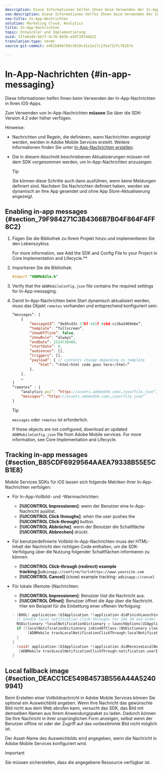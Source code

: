 ```yaml
---
description: Diese Informationen helfen Ihnen beim Verwenden der In-App-Nachrichten in Ihren iOS-Apps.
seo-description: Diese Informationen helfen Ihnen beim Verwenden der In-App-Nachrichten in Ihren iOS-Apps.
seo-title: In-App-Nachrichten
solution: Marketing Cloud, Analytics
title: In-App-Nachrichten
topic: Entwickler und Implementierung
uuid: 21fa6a94-bb7f-4c78-843b-a50f1974db22
translation-type: tm+mt
source-git-commit: e481b046769c3010c41e1e17c235af22fc762b7e

---
```



# In-App-Nachrichten {#in-app-messaging}

Diese Informationen helfen Ihnen beim Verwenden der In-App-Nachrichten in Ihren iOS-Apps.

Zum Verwenden von In-App-Nachrichten **müssen** Sie über die SDK-Version 4.2 oder höher verfügen.

Hinweise:

* Nachrichten und Regeln, die definieren, wann Nachrichten angezeigt werden, werden in Adobe Mobile Services erstellt. Weitere Informationen finden Sie unter [In-App-Nachrichten erstellen](/help/using/in-app-messaging/t-in-app-message/t-in-app-message.md).
* Die in diesem Abschnitt beschriebenen Aktualisierungen müssen mit dem SDK vorgenommen werden, um In-App-Nachrichten anzuzeigen.

   >[!TIP]
   >
   >Sie können diese Schritte auch dann ausführen, wenn keine Meldungen definiert sind. Nachdem Sie Nachrichten definiert haben, werden sie dynamisch an Ihre App gesendet und ohne App Store-Aktualisierung angezeigt.

## Enabling in-app messages {#section_79F984271C3B4366B7B04F864F4FF8C2}

1. Fügen Sie die Bibliothek zu Ihrem Projekt hinzu und implementieren Sie den Lebenszyklus.

   For more information, see Add the SDK and Config File to your Project in Core Implementation and Lifecycle.**[](/help/ios/getting-started/requirements.md)

1. Importieren Sie die Bibliothek:

   ```objective-c
   #import "ADBMobile.h"
   ```

1. Verify that the `ADBMobileConfig.json` file contains the required settings for In-App messaging.
1. Damit In-App-Nachrichten beim Start dynamisch aktualisiert werden, muss das Objekt `remotes` vorhanden und entsprechend konfiguriert sein:

   ```js
   “messages”: [ 
       { 
           “messageId”: “de45c43c-37bf-441f-8cbd-cc3ba3469ebe”, 
           “template”: “fullscreen”, 
           “showOffline”: false, 
           “showRule”: “always”, 
           “endDate”: 2524730400, 
           “startDate”: 0, 
           “audiences”: [], 
           “triggers”: [], 
           “payload”: { // contents change depending on template 
               “html”: “<html>html code goes here</html>” 
           }, 
       }, 
       … 
   ] 
   “remotes” : { 
       “analytics.poi”: “https://assets.adobedtm.com/…/yourfile.json”, 
       “messages”: “https://assets.adobedtm.com/…/yourfile.json” 
   }
   ```

   >[!TIP]
   >
   >`messages` oder `remotes` ist erforderlich.

   If these objects are not configured, download an updated `ADBMobileConfig.json` file from Adobe Mobile services. For more information, see Core Implementation and Lifecycle.[](/help/ios/getting-started/requirements.md)

## Tracking in-app messages {#section_B85CDF6929564AAEA79338B55E5CB1E8}

Mobile Services SDKs für iOS lassen sich folgende Metriken Ihrer In-App-Nachrichten verfolgen:

* Für In-App-Vollbild- und -Warnnachrichten:

   * **[!UICONTROL Impressionen]**: wenn der Benutzer eine In-App-Nachricht auslöst.
   * **[!UICONTROL Click throughs]**: when the user pushes the **[!UICONTROL Click-through]** button.
   * **[!UICONTROL Abbrüche]**: wenn der Benutzer die Schaltfläche **[!UICONTROL Abbrechen]** drückt.

* Für benutzerdefinierte Vollbild-In-App-Nachrichten muss der HTML-Inhalt der Nachricht den richtigen Code enthalten, um die SDK-Verfolgung über die Nutzung folgender Schaltflächen informieren zu können:

   * **[!UICONTROL Click-through (redirect) example tracking:]**`adbinapp://confirm/?url=https://www.yoursite.com`
   * **[!UICONTROL Cancel]** (close) example tracking: `adbinapp://cancel`

* Für lokale (Remote-)Nachrichten:

   * **[!UICONTROL Impressionen]**: Benutzer löst die Nachricht aus.
   * **[!UICONTROL Öffnet]**: Benutzer öffnet die App über die Nachricht.
   Hier ein Beispiel für die Einbettung einer offenen Verfolgung:

   ```objective-c
   - (BOOL) application:(UIApplication *)application didFinishLaunchingWithOptions:(NSDictionary *)launchOptions { 
     // handle local notification click-throughs for iOS 10 and older 
     NSDictionary *localNotificationDictionary = launchOptions[UIApplicationLaunchOptionsLocalNotificationKey]; 
     if ([localNotificationDictionary isKindOfClass:[NSDictionary class]]) { 
          [ADBMobile trackLocalNotificationClickThrough:localNotificationDictionary]; 
     } 
   } 
   - (void) application:(UIApplication *)application didReceiveLocalNotification:(UILocalNotification *)notification { 
      [ADBMobile trackLocalNotificationClickThrough:notification.userInfo]; 
   }
   ```

## Local fallback image {#section_DEACC1CE549B4573B556A44A52409941}

Beim Erstellen einer Vollbildnachricht in Adobe Mobile Services können Sie optional ein Ausweichbild angeben. Wenn Ihre Nachricht das gewünschte Bild nicht aus dem Web abrufen kann, versucht das SDK, das Bild mit demselben Namen aus Ihrem Anwendungspaket zu laden. Dadurch können Sie Ihre Nachricht in ihrer ursprünglichen Form anzeigen, selbst wenn der Benutzer offline ist oder der Zugriff auf das vorbestimmte Bild nicht möglich ist.

Der Asset-Name des Ausweichbilds wird angegeben, wenn die Nachricht in Adobe Mobile Services konfiguriert wird.

>[!IMPORTANT]
>
>Sie müssen sicherstellen, dass die angegebene Ressource verfügbar ist.

